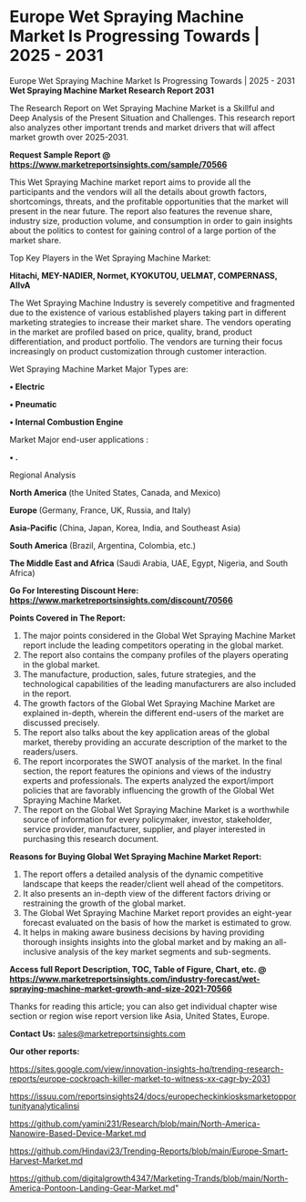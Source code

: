 # Europe Wet Spraying Machine Market Is Progressing Towards | 2025 - 2031
Europe Wet Spraying Machine Market Is Progressing Towards | 2025 - 2031
<strong>Wet Spraying Machine Market Research Report 2031</strong>

The Research Report on Wet Spraying Machine Market is a Skillful and Deep Analysis of the Present Situation and Challenges. This research report also analyzes other important trends and market drivers that will affect market growth over 2025-2031.

<strong>Request Sample Report @ <a href=https://www.marketreportsinsights.com/sample/70566>https://www.marketreportsinsights.com/sample/70566</a></strong>

This Wet Spraying Machine market report aims to provide all the participants and the vendors will all the details about growth factors, shortcomings, threats, and the profitable opportunities that the market will present in the near future. The report also features the revenue share, industry size, production volume, and consumption in order to gain insights about the politics to contest for gaining control of a large portion of the market share.

Top Key Players in the Wet Spraying Machine Market:

<strong>Hitachi, MEY-NADIER, Normet, KYOKUTOU, UELMAT, COMPERNASS, AIIvA</strong>

The Wet Spraying Machine Industry is severely competitive and fragmented due to the existence of various established players taking part in different marketing strategies to increase their market share. The vendors operating in the market are profiled based on price, quality, brand, product differentiation, and product portfolio. The vendors are turning their focus increasingly on product customization through customer interaction.

Wet Spraying Machine Market Major Types are:

<strong>• Electric

• Pneumatic

• Internal Combustion Engine</strong>

Market Major end-user applications :

<strong>• .</strong>

Regional Analysis

</u><strong><b>North America</b></strong> (the United States, Canada, and Mexico)

<strong><b>Europe </b></strong>(Germany, France, UK, Russia, and Italy)

<strong><b>Asia-Pacific</b></strong> (China, Japan, Korea, India, and Southeast Asia)

<strong><b>South America</b></strong> (Brazil, Argentina, Colombia, etc.)

<strong><b>The Middle East and Africa</b></strong> (Saudi Arabia, UAE, Egypt, Nigeria, and South Africa)

<strong>Go For Interesting Discount Here: <a href=https://www.marketreportsinsights.com/discount/70566>https://www.marketreportsinsights.com/discount/70566</a></strong>

<strong>Points Covered in The Report:</strong>
<ol>
  <li>The major points considered in the Global Wet Spraying Machine Market report include the leading competitors operating in the global market.</li>
  <li>The report also contains the company profiles of the players operating in the global market.</li>
  <li>The manufacture, production, sales, future strategies, and the technological capabilities of the leading manufacturers are also included in the report.</li>
  <li>The growth factors of the Global Wet Spraying Machine Market are explained in-depth, wherein the different end-users of the market are discussed precisely.</li>
  <li>The report also talks about the key application areas of the global market, thereby providing an accurate description of the market to the readers/users.</li>
  <li>The report incorporates the SWOT analysis of the market. In the final section, the report features the opinions and views of the industry experts and professionals. The experts analyzed the export/import policies that are favorably influencing the growth of the Global Wet Spraying Machine Market.</li>
  <li>The report on the Global Wet Spraying Machine Market is a worthwhile source of information for every policymaker, investor, stakeholder, service provider, manufacturer, supplier, and player interested in purchasing this research document.</li>
</ol>
<strong>Reasons for Buying Global Wet Spraying Machine Market Report:</strong>

<ol>
  <li>The report offers a detailed analysis of the dynamic competitive landscape that keeps the reader/client well ahead of the competitors.</li>
  <li>It also presents an in-depth view of the different factors driving or restraining the growth of the global market.</li>
  <li>The Global Wet Spraying Machine Market report provides an eight-year forecast evaluated on the basis of how the market is estimated to grow.</li>
  <li>It helps in making aware business decisions by having providing thorough insights insights into the global market and by making an all-inclusive analysis of the key market segments and sub-segments.</li>
</ol>
<strong>Access full Report Description, TOC, Table of Figure, Chart, etc. @ <a href=https://www.marketreportsinsights.com/industry-forecast/wet-spraying-machine-market-growth-and-size-2021-70566>https://www.marketreportsinsights.com/industry-forecast/wet-spraying-machine-market-growth-and-size-2021-70566</a></strong>


Thanks for reading this article; you can also get individual chapter wise section or region wise report version like Asia, United States, Europe.

<strong>Contact Us:</strong>
sales@marketreportsinsights.com

<strong>Our other reports:</strong>

<a href=https://sites.google.com/view/innovation-insights-hq/trending-research-reports/europe-cockroach-killer-market-to-witness-xx-cagr-by-2031>https://sites.google.com/view/innovation-insights-hq/trending-research-reports/europe-cockroach-killer-market-to-witness-xx-cagr-by-2031</a>

<a href=https://issuu.com/reportsinsights24/docs/europecheckinkiosksmarketopportunityanalyticalinsi>https://issuu.com/reportsinsights24/docs/europecheckinkiosksmarketopportunityanalyticalinsi</a>

<a href=https://github.com/yamini231/Research/blob/main/North-America-Nanowire-Based-Device-Market.md>https://github.com/yamini231/Research/blob/main/North-America-Nanowire-Based-Device-Market.md</a>

<a href=https://github.com/Hindavi23/Trending-Reports/blob/main/Europe-Smart-Harvest-Market.md>https://github.com/Hindavi23/Trending-Reports/blob/main/Europe-Smart-Harvest-Market.md</a>

<a href=https://github.com/digitalgrowth4347/Marketing-Trands/blob/main/North-America-Pontoon-Landing-Gear-Market.md>https://github.com/digitalgrowth4347/Marketing-Trands/blob/main/North-America-Pontoon-Landing-Gear-Market.md</a>"

